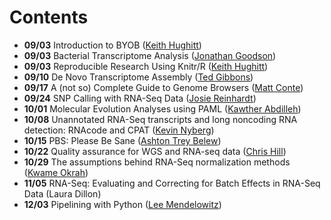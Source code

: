 Contents
========
* **09/03** Introduction to BYOB ([Keith Hughitt](https://github.com/khughitt))
* **09/03** Bacterial Transcriptome Analysis ([Jonathan Goodson](https://github.com/jgoodson))
* **09/03** Reproducible Research Using Knitr/R ([Keith Hughitt](https://github.com/khughitt))
* **09/10** De Novo Transcriptome Assembly ([Ted Gibbons](https://github.com/trgibbons))
* **09/17** A (not so) Complete Guide to Genome Browsers ([Matt Conte](https://github.com/conte1))
* **09/24** SNP Calling with RNA-Seq Data ([Josie Reinhardt](https://github.com/JosieReinhardt))
* **10/01** Molecular Evolution Analyses using PAML ([Kawther Abdilleh](https://github.com/kabdilleh))
* **10/08** Unannotated RNA-Seq transcripts and long noncoding RNA detection: RNAcode and CPAT ([Kevin Nyberg](https://github.com/kevingnyberg))
* **10/15** PBS: Please Be Sane ([Ashton Trey Belew](https://github.com/abelew))
* **10/22** Quality assurance for WGS and RNA-seq data ([Chris Hill](https://github.com/cmhill))
* **10/29** The assumptions behind RNA-Seq normalization methods ([Kwame Okrah](https://github.com/kokrah))
* **11/05** RNA-Seq: Evaluating and Correcting for Batch Effects in RNA-Seq Data (Laura Dillon)
* **12/03** Pipelining with Python ([Lee Mendelowitz](https://github.com/LeeMendelowitz))

